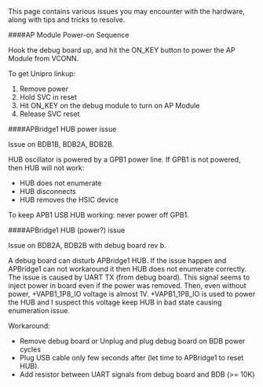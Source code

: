 This page contains various issues you may encounter with the hardware, along with tips and tricks to resolve.

####AP Module Power-on Sequence

Hook the debug board up, and hit the ON\_KEY button to power the AP
Module from VCONN.

To get Unipro linkup:

1.  Remove power
2.  Hold SVC in reset
3.  Hit ON\_KEY on the debug module to turn on AP Module
4.  Release SVC reset

####APBridge1 HUB power issue

Issue on BDB1B, BDB2A, BDB2B.

HUB oscillator is powered by a GPB1 power line.
If GPB1 is not powered, then HUB will not work:
* HUB does not enumerate
* HUB disconnects
* HUB removes the HSIC device

To keep APB1 USB HUB working: never power off GPB1.

####APBridge1 HUB (power?) issue

Issue on BDB2A, BDB2B with debug board rev b.

A debug board can disturb APBridge1 HUB.
If the issue happen and APBridge1 can not workaround it then HUB does not enumerate correctly.
The issue is caused by UART TX (from debug board). This signal seems to inject power in board even if the power was removed. Then, even without power, +VAPB1_1P8_IO voltage is almost 1V.
+VAPB1_1P8_IO is used to power the HUB and I suspect this voltage keep HUB in bad state causing enumeration issue.

Workaround:
* Remove debug board or Unplug and plug debug board on BDB power cycles
* Plug USB cable only few seconds after (let time to APBridge1 to reset HUB).
* Add resistor between UART signals from debug board and BDB (>= 10K)